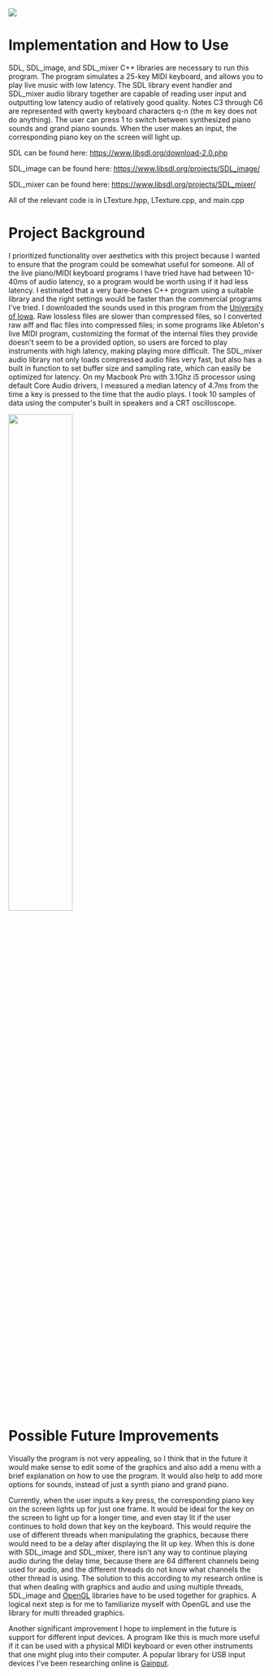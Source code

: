 <img src= "https://i.imgur.com/iSf4pji.png">

# Implementation and How to Use

SDL, SDL_image, and SDL_mixer C++ libraries are necessary to run this program. The program simulates a 25-key MIDI keyboard, and allows you to play live music with low latency. The SDL library event handler and SDL_mixer audio library together are capable of reading user input and outputting low latency audio of relatively good quality. Notes C3 through C6 are represented with qwerty keyboard characters q-n (the m key does not do anything). The user can press 1 to switch between synthesized piano sounds and grand piano sounds. When the user makes an input, the corresponding piano key on the screen will light up. 

SDL can be found here: https://www.libsdl.org/download-2.0.php

SDL_image can be found here: https://www.libsdl.org/projects/SDL_image/

SDL_mixer can be found here: https://www.libsdl.org/projects/SDL_mixer/

All of the relevant code is in LTexture.hpp, LTexture.cpp, and main.cpp



# Project Background

I prioritized functionality over aesthetics with this project because I wanted to ensure that the program could be somewhat useful for someone. All of the live piano/MIDI keyboard programs I have tried have had between 10-40ms of audio latency, so a program would be worth using if it had less latency. I estimated that a very bare-bones C++ program using a suitable library and the right settings would be faster than the commercial programs I've tried. I downloaded the sounds used in this program from the [University of Iowa](http://theremin.music.uiowa.edu/MISpiano.html). Raw lossless files are slower than compressed files, so I converted raw aiff and flac files into compressed files; in some programs like Ableton's live MIDI program, customizing the format of the internal files they provide doesn't seem to be a provided option, so users are forced to play instruments with high latency, making playing more difficult. The SDL_mixer audio library not only loads compressed audio files very fast, but also has a built in function to set buffer size and sampling rate, which can easily be optimized for latency. On my Macbook Pro with 3.1Ghz i5 processor using default Core Audio drivers, I measured a median latency of 4.7ms from the time a key is pressed to the time that the audio plays. I took 10 samples of data using the computer's built in speakers and a CRT oscilloscope.

<img src= "https://i.imgur.com/cc3UfgY.png" width="50%" height="50%">


# Possible Future Improvements

Visually the program is not very appealing, so I think that in the future it would make sense to edit some of the graphics and also add a menu with a brief explanation on how to use the program. It would also help to add more options for sounds, instead of just a synth piano and grand piano. 

Currently, when the user inputs a key press, the corresponding piano key on the screen lights up for just one frame. It would be ideal for the key on the screen to light up for a longer time, and even stay lit if the user continues to hold down that key on the keyboard. This would require the use of different threads when manipulating the graphics, because there would need to be a delay after displaying the lit up key. When this is done with SDL_image and SDL_mixer, there isn't any way to continue playing audio during the delay time, because there are 64 different channels being used for audio, and the different threads do not know what channels the other thread is using. The solution to this according to my research online is that when dealing with graphics and audio and using multiple threads, SDL_image and [OpenGL](https://www.opengl.org) libraries have to be used together for graphics. A logical next step is for me to familiarize myself with OpenGL and use the library for multi threaded graphics. 

Another significant improvement I hope to implement in the future is support for different input devices. A program like this is much more useful if it can be used with a physical MIDI keyboard or even other instruments that one might plug into their computer. A popular library for USB input devices I've been researching online is [Gainput](http://gainput.johanneskuhlmann.de).
